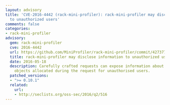 ```yaml
---
layout: advisory
title: 'CVE-2016-4442 (rack-mini-profiler): rack-mini-profiler may disclose information
  to unauthorized users'
comments: false
categories:
- rack-mini-profiler
advisory:
  gem: rack-mini-profiler
  cve: 2016-4442
  url: https://github.com/MiniProfiler/rack-mini-profiler/commit/4273771d65f1a7411e3ef5843329308d0e2d257c
  title: rack-mini-profiler may disclose information to unauthorized users
  date: 2016-05-18
  description: Carefully crafted requests can expose information about strings and
    objects allocated during the request for unauthorised users.
  patched_versions:
  - ">= 0.10.1"
  related:
    url:
    - http://seclists.org/oss-sec/2016/q2/516
---
```

